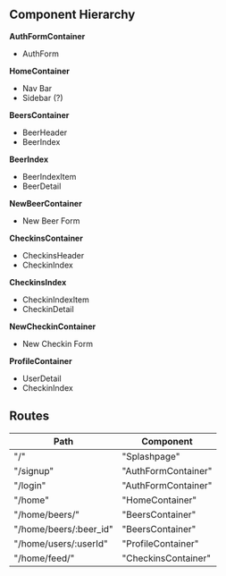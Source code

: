 ## Component Hierarchy

**AuthFormContainer**
 - AuthForm

**HomeContainer**
 - Nav Bar
 - Sidebar (?)

**BeersContainer**
  - BeerHeader
  - BeerIndex

**BeerIndex**
 - BeerIndexItem
 - BeerDetail

**NewBeerContainer**
  - New Beer Form

**CheckinsContainer**
  - CheckinsHeader
  - CheckinIndex

**CheckinsIndex**
 - CheckinIndexItem
 - CheckinDetail

**NewCheckinContainer**
  - New Checkin Form

**ProfileContainer**
  - UserDetail
  - CheckinIndex


## Routes
| Path                            | Component            |
|---------------------------------|----------------------|
| "/"                             | "Splashpage"         |
| "/signup"                       | "AuthFormContainer"  |
| "/login"                        | "AuthFormContainer"  |
| "/home"                         | "HomeContainer"      |
| "/home/beers/"                  | "BeersContainer"     |
| "/home/beers/:beer_id"          | "BeersContainer"     |
| "/home/users/:userId"           | "ProfileContainer"   |
| "/home/feed/"                   | "CheckinsContainer"  |
